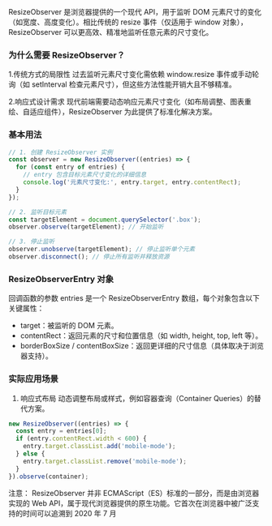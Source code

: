 
ResizeObserver 是浏览器提供的一个现代 API，用于监听 DOM 元素尺寸的变化（如宽度、高度变化）。相比传统的 resize 事件（仅适用于 window 对象），ResizeObserver 可以更高效、精准地监听任意元素的尺寸变化。


### 为什么需要 ResizeObserver？
1.传统方式的局限性
过去监听元素尺寸变化需依赖 window.resize 事件或手动轮询（如 setInterval 检查元素尺寸），但这些方法性能开销大且不够精准。

2.响应式设计需求
现代前端需要动态响应元素尺寸变化（如布局调整、图表重绘、自适应组件），ResizeObserver 为此提供了标准化解决方案。

### 基本用法
```js
// 1. 创建 ResizeObserver 实例
const observer = new ResizeObserver((entries) => {
  for (const entry of entries) {
    // entry 包含目标元素尺寸变化的详细信息
    console.log('元素尺寸变化:', entry.target, entry.contentRect);
  }
});

// 2. 监听目标元素
const targetElement = document.querySelector('.box');
observer.observe(targetElement); // 开始监听

// 3. 停止监听
observer.unobserve(targetElement); // 停止监听单个元素
observer.disconnect(); // 停止所有监听并释放资源
```

### ResizeObserverEntry 对象
回调函数的参数 entries 是一个 ResizeObserverEntry 数组，每个对象包含以下关键属性：
- target：被监听的 DOM 元素。
- contentRect：返回元素的尺寸和位置信息（如 width, height, top, left 等）。
- borderBoxSize / contentBoxSize：返回更详细的尺寸信息（具体取决于浏览器支持）。

### 实际应用场景
1. 响应式布局
动态调整布局或样式，例如容器查询（Container Queries）的替代方案。
```js
new ResizeObserver((entries) => {
  const entry = entries[0];
  if (entry.contentRect.width < 600) {
    entry.target.classList.add('mobile-mode');
  } else {
    entry.target.classList.remove('mobile-mode');
  }
}).observe(container);
```

注意：
ResizeObserver 并非 ECMAScript（ES）标准的一部分，而是由浏览器实现的 Web API，属于现代浏览器提供的原生功能。它首次在浏览器中被广泛支持的时间可以追溯到 2020 年 7 月


